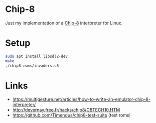 # Chip-8

Just my implementation of a [Chip-8](https://en.wikipedia.org/wiki/CHIP-8) interpreter for Linux.

# Setup

```sh
sudo apt install libsdl2-dev
make
./chip8 roms/invaders.c8
```

# Links

- https://multigesture.net/articles/how-to-write-an-emulator-chip-8-interpreter/
- http://devernay.free.fr/hacks/chip8/C8TECH10.HTM
- https://github.com/Timendus/chip8-test-suite (test roms)

